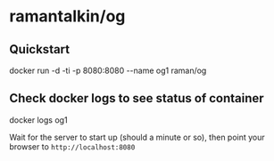 # ramantalkin/og
## Quickstart
docker run -d -ti -p 8080:8080 --name og1 raman/og

## Check docker logs to see status of container
docker logs og1

Wait for the server to start up (should a minute or so), then point your browser to `http://localhost:8080`
